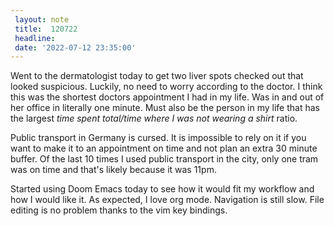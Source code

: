 ```yaml
---
 layout: note
 title:  120722
 headline:
 date: '2022-07-12 23:35:00'
---
```


Went to the dermatologist today to get two liver spots checked out that looked suspicious. Luckily, no need to worry according to the doctor. I think this was the shortest doctors appointment I had in my life. Was in and out of her office in literally one minute. Must also be the person in my life that has the largest _time spent total/time where I was not wearing a shirt_ ratio.

Public transport in Germany is cursed. It is impossible to rely on it if you want to make it to an appointment on time and not plan an extra 30 minute buffer. Of the last 10 times I used public transport in the city, only one tram was on time and that's likely because it was 11pm.

Started using Doom Emacs today to see how it would fit my workflow and how I would like it. As expected, I love org mode. Navigation is still slow. File editing is no problem thanks to the vim key bindings.
